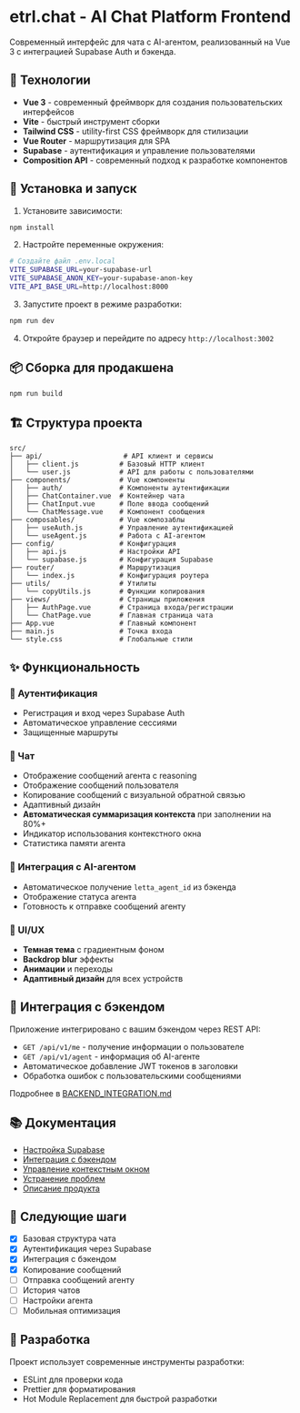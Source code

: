 # etrl.chat - AI Chat Platform Frontend

Современный интерфейс для чата с AI-агентом, реализованный на Vue 3 с интеграцией Supabase Auth и бэкенда.

## 🚀 Технологии

- **Vue 3** - современный фреймворк для создания пользовательских интерфейсов
- **Vite** - быстрый инструмент сборки
- **Tailwind CSS** - utility-first CSS фреймворк для стилизации
- **Vue Router** - маршрутизация для SPA
- **Supabase** - аутентификация и управление пользователями
- **Composition API** - современный подход к разработке компонентов

## 🔧 Установка и запуск

1. Установите зависимости:
```bash
npm install
```

2. Настройте переменные окружения:
```bash
# Создайте файл .env.local
VITE_SUPABASE_URL=your-supabase-url
VITE_SUPABASE_ANON_KEY=your-supabase-anon-key
VITE_API_BASE_URL=http://localhost:8000
```

3. Запустите проект в режиме разработки:
```bash
npm run dev
```

4. Откройте браузер и перейдите по адресу `http://localhost:3002`

## 📦 Сборка для продакшена

```bash
npm run build
```

## 🏗️ Структура проекта

```
src/
├── api/                    # API клиент и сервисы
│   ├── client.js          # Базовый HTTP клиент
│   └── user.js            # API для работы с пользователями
├── components/            # Vue компоненты
│   ├── auth/              # Компоненты аутентификации
│   ├── ChatContainer.vue  # Контейнер чата
│   ├── ChatInput.vue      # Поле ввода сообщений
│   └── ChatMessage.vue    # Компонент сообщения
├── composables/           # Vue композаблы
│   ├── useAuth.js         # Управление аутентификацией
│   └── useAgent.js        # Работа с AI-агентом
├── config/                # Конфигурация
│   ├── api.js             # Настройки API
│   └── supabase.js        # Конфигурация Supabase
├── router/                # Маршрутизация
│   └── index.js           # Конфигурация роутера
├── utils/                 # Утилиты
│   └── copyUtils.js       # Функции копирования
├── views/                 # Страницы приложения
│   ├── AuthPage.vue       # Страница входа/регистрации
│   └── ChatPage.vue       # Главная страница чата
├── App.vue                # Главный компонент
├── main.js                # Точка входа
└── style.css              # Глобальные стили
```

## ✨ Функциональность

### 🔐 Аутентификация
- Регистрация и вход через Supabase Auth
- Автоматическое управление сессиями
- Защищенные маршруты

### 💬 Чат
- Отображение сообщений агента с reasoning
- Отображение сообщений пользователя
- Копирование сообщений с визуальной обратной связью
- Адаптивный дизайн
- **Автоматическая суммаризация контекста** при заполнении на 80%+
- Индикатор использования контекстного окна
- Статистика памяти агента

### 🤖 Интеграция с AI-агентом
- Автоматическое получение `letta_agent_id` из бэкенда
- Отображение статуса агента
- Готовность к отправке сообщений агенту

### 🎨 UI/UX
- **Темная тема** с градиентным фоном
- **Backdrop blur** эффекты
- **Анимации** и переходы
- **Адаптивный дизайн** для всех устройств

## 🔗 Интеграция с бэкендом

Приложение интегрировано с вашим бэкендом через REST API:

- `GET /api/v1/me` - получение информации о пользователе
- `GET /api/v1/agent` - информация об AI-агенте
- Автоматическое добавление JWT токенов в заголовки
- Обработка ошибок с пользовательскими сообщениями

Подробнее в [BACKEND_INTEGRATION.md](./BACKEND_INTEGRATION.md)

## 📚 Документация

- [Настройка Supabase](./SUPABASE_SETUP.md)
- [Интеграция с бэкендом](./BACKEND_INTEGRATION.md)
- [Управление контекстным окном](./CONTEXT_WINDOW.md)
- [Устранение проблем](./TROUBLESHOOTING.md)
- [Описание продукта](./описание%20продукта.txt)

## 🚀 Следующие шаги

- [x] Базовая структура чата
- [x] Аутентификация через Supabase
- [x] Интеграция с бэкендом
- [x] Копирование сообщений
- [ ] Отправка сообщений агенту
- [ ] История чатов
- [ ] Настройки агента
- [ ] Мобильная оптимизация

## 🤝 Разработка

Проект использует современные инструменты разработки:
- ESLint для проверки кода
- Prettier для форматирования
- Hot Module Replacement для быстрой разработки
